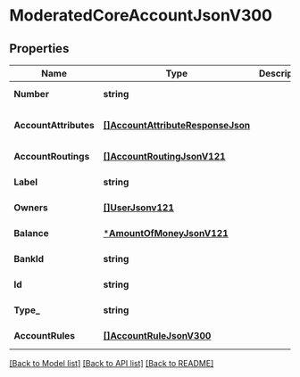 # ModeratedCoreAccountJsonV300

## Properties
Name | Type | Description | Notes
------------ | ------------- | ------------- | -------------
**Number** | **string** |  | [default to null]
**AccountAttributes** | [**[]AccountAttributeResponseJson**](AccountAttributeResponseJson.md) |  | [optional] [default to null]
**AccountRoutings** | [**[]AccountRoutingJsonV121**](AccountRoutingJsonV121.md) |  | [default to null]
**Label** | **string** |  | [default to null]
**Owners** | [**[]UserJsonv121**](UserJSONV121.md) |  | [default to null]
**Balance** | [***AmountOfMoneyJsonV121**](AmountOfMoneyJsonV121.md) |  | [default to null]
**BankId** | **string** |  | [default to null]
**Id** | **string** |  | [default to null]
**Type_** | **string** |  | [default to null]
**AccountRules** | [**[]AccountRuleJsonV300**](AccountRuleJsonV300.md) |  | [default to null]

[[Back to Model list]](../README.md#documentation-for-models) [[Back to API list]](../README.md#documentation-for-api-endpoints) [[Back to README]](../README.md)


